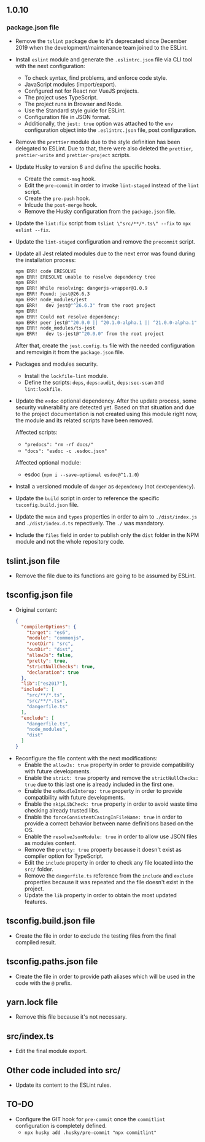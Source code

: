 ## 1.0.10

### package.json file

- Remove the `tslint` package due to it's deprecated since December 2019 when the development/maintenance team joined to the ESLint.
- Install `eslint` module and generate the `.eslintrc.json` file via CLI tool with the next configuration:
  - To check syntax, find problems, and enforce code style.
  - JavaScript modules (import/export).
  - Configured not for React nor VueJS projects.
  - The project uses TypeScript.
  - The project runs in Browser and Node.
  - Use the Standard style guide for ESLint.
  - Configuration file in JSON format.
  - Additionally, the `jest: true` option was attached to the `env` configuration object into the `.eslintrc.json` file, post configuration.
- Remove the `prettier` module due to the style definition has been delegated to ESLint. Due to that, there were also deleted the `prettier`, `prettier-write` and `prettier-project` scripts.
- Update Husky to version 6 and define the specific hooks.
  - Create the `commit-msg` hook.
  - Edit the `pre-commit` in order to invoke `lint-staged` instead of the `lint` script.
  - Create the `pre-push` hook.
  - Inlcude the `post-merge` hook.
  - Remove the Husky configuration from the `package.json` file.
- Update the `lint:fix` script from `tslint \"src/**/*.ts\" --fix` to `npx eslint --fix`.
- Update the `lint-staged` configuration and remove the `precommit` script.
- Update all Jest related modules due to the next error was found during the installation process:
  ```sh
  npm ERR! code ERESOLVE
  npm ERR! ERESOLVE unable to resolve dependency tree
  npm ERR! 
  npm ERR! While resolving: dangerjs-wrapper@1.0.9
  npm ERR! Found: jest@26.6.3
  npm ERR! node_modules/jest
  npm ERR!   dev jest@"^26.6.3" from the root project
  npm ERR! 
  npm ERR! Could not resolve dependency:
  npm ERR! peer jest@"^20.0.0 || ^20.1.0-alpha.1 || ^21.0.0-alpha.1" from ts-jest@20.0.14
  npm ERR! node_modules/ts-jest
  npm ERR!   dev ts-jest@"^20.0.0" from the root project
  ```
  After that, create the `jest.config.ts` file with the needed configuration and removigin it from the `package.json` file.
- Packages and modules security.
  - Install the `lockfile-lint` module.
  - Define the scripts: `deps`, `deps:audit`, `deps:sec-scan` and `lint:lockfile`.
- Update the `esdoc` optional dependency. After the update process, some security vulnerability are detected yet.
  Based on that situation and due to the project documentation is not created using this module right now, the module and its related scripts have been removed.
  
  Affected scripts:
  - `"predocs": "rm -rf docs/"`
  - `"docs": "esdoc -c .esdoc.json"`
  
  Affected optional module:
  - esdoc (`npm i --save-optional esdoc@^1.1.0`)

- Install a versioned module of `danger` as `dependency` (not `devDependency`).
- Update the `build` script in order to reference the specific `tsconfig.build.json` file.
- Update the `main` and `types` properties in order to aim to `./dist/index.js` and `./dist/index.d.ts` repectively. The `./` was mandatory.
- Include the `files` field in order to publish only the `dist` folder in the NPM module and not the whole repository code.

## tslint.json file

- Remove the file due to its functions are going to be assumed by ESLint.

## tsconfig.json file

- Original content:
  ```json
  {
    "compilerOptions": {
      "target": "es6",
      "module": "commonjs",
      "rootDir": "src",
      "outDir": "dist",
      "allowJs": false,
      "pretty": true,
      "strictNullChecks": true,
      "declaration": true
    },
    "lib":["es2017"],
    "include": [
      "src/**/*.ts",
      "src/**/*.tsx",
      "dangerfile.ts"
    ],
    "exclude": [
      "dangerfile.ts",
      "node_modules",
      "dist"
    ]
  }
  ```
- Reconfigure the file content with the next modifications:
  - Enable the `allowJs: true` property in order to provide compatibility with future developments.
  - Enable the `strict: true` property and remove the `strictNullChecks: true` due to this last one is already included in the first one.
  - Enable the `esMoudleInterop: true` property in order to provide compatibility with future developments.
  - Enable the `skipLibCheck: true` property in order to avoid waste time checking already trusted libs.
  - Enable the `forceConsistentCasingInFileName: true` in order to provide a correct behavior between name definitions based on the OS.
  - Enable the `resolveJsonModule: true` in order to allow use JSON files as modules content.
  - Remove the `pretty: true` property because it doesn't exist as compiler option for TypeScript.
  - Edit the `include` property in order to check any file located into the `src/` folder.
  - Remove the `dangerfile.ts` reference from the `include` and `exclude` properties because it was repeated and the file doesn't exist in the project.
  - Update the `lib` property in order to obtain the most updated features.

## tsconfig.build.json file

- Create the file in order to exclude the testing files from the final compiled result.

## tsconfig.paths.json file

- Create the file in order to provide path aliases which will be used in the code with the `@` prefix.

## yarn.lock file

- Remove this file because it's not necessary.

## src/index.ts

- Edit the final module export.

## Other code included into src/

- Update its content to the ESLint rules.

## TO-DO

- Configure the GIT hook for `pre-commit` once the `commitlint` configuration is completely defined.
  - `npx husky add .husky/pre-commit "npx commitlint"`